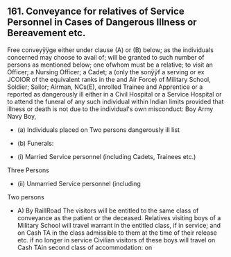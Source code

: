 ## 161. Conveyance for relatives of Service Personnel in Cases of Dangerous Illness or Bereavement etc.

Free conveyÿÿge either under clause (A) or (B) below; as the individuals concerned may choose to avail of; will be granted to such number of persons as mentioned below; one ofwhom must be a relative; to visit an Officer; a Nursing Officer; a Cadet; a (only the sonÿÿf a serving or ex JCOIOR of the equivalent ranks in the and Air Force) of Military School, Soldier; Sailor; Airman, NCs(E), enrolled Trainee and Apprentice or a reported as dangerously ill either in a Civil Hospital or a Service Hospital or to attend the funeral of any such individual within Indian limits provided that illness or death is not due to the individual's own misconduct: Boy Army Navy Boy,

- (a) Individuals placed on Two persons dangerously ill list

- (b) Funerals:

- (i) Married Service personnel (including Cadets, Trainees etc.)

Three Persons

- (ii) Unmarried Service personnel (including

Two persons

- A) By RaillRoad The visitors will be entitled to the same class of conveyance as the patient or the deceased. Relatives visiting boys of a Military School will travel warrant in the entitled class, if in service; and on Cash TA in the class admissible to them at the time of their release etc. if no longer in service Civilian visitors of these boys will travel on Cash TAin second class of accommodation: on
